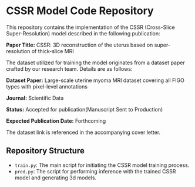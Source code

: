 # CSSR Model Code Repository

This repository contains the implementation of the CSSR (Cross-Slice Super-Resolution) model described in the following publication:

**Paper Title:** CSSR: 3D reconstruction of the uterus based on super-resolution of thick-slice MRI

The dataset utilized for training the model originates from a dataset paper crafted by our research team. Details are as follows:

**Dataset Paper:** Large-scale uterine myoma MRI dataset covering all FIGO types with pixel-level annotations

**Journal:** Scientific Data

**Status:** Accepted for publication(Manuscript Sent to Production)

**Expected Publication Date:** Forthcoming

The dataset link is referenced in the accompanying cover letter.

## Repository Structure

- `train.py`: The main script for initiating the CSSR model training process. 
- `pred.py`: The script for performing inference with the trained CSSR model and generating 3d models.

